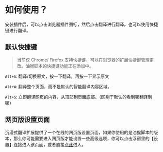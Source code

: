 # 如何使用？

安装插件后，可以点击浏览器插件图标，然后点击翻译进行翻译。也可以使用快捷键进行翻译。

## 默认快捷键

> 当前仅 Chrome/ Firefox 支持快捷键，可以在浏览器的扩展快捷键管理更改。油猴脚本的快捷键功能正在添加中。

`Alt+A`: 翻译/切换原文，按一下翻译，再按一下显示原文

`Alt+W`: 翻译整个页面，而不是默认的智能翻译内容区域。

`Alt+S`: 立即翻译网页的内容，从顶部到页面底部。（区别于默认的看到哪翻译到哪）

## 网页版设置页面

沉浸式翻译扩展提供了一个在线的网页版设置页面，如果你使用的是油猴脚本的版本，那么你可能需要进入网页版才能设置一些高级选项，你可以点击浮窗里的【设置】连接进入该页面，或者直接[点此](https://immersive-translate.owenyoung.com/options/)进入。
